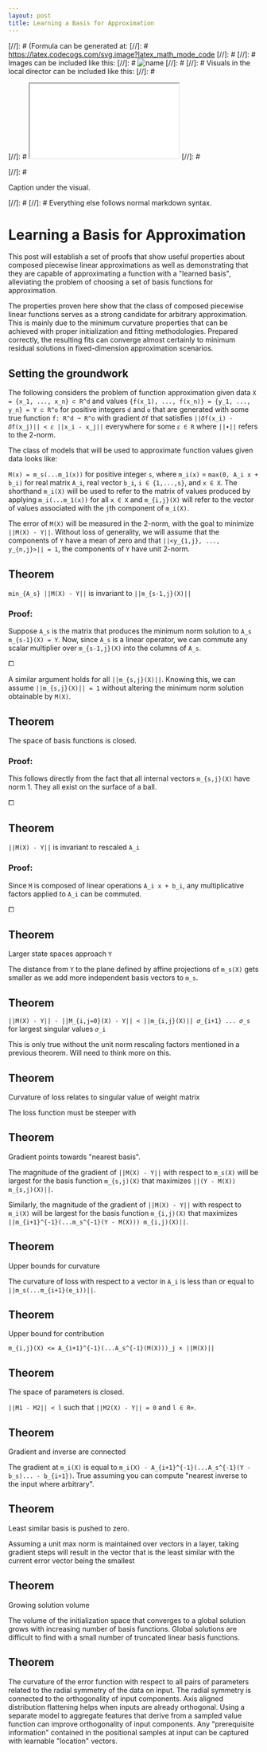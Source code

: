 ```yaml
---
layout: post
title: Learning a Basis for Approximation
---
```


[//]: # (Formula can be generated at:
[//]: #   https://latex.codecogs.com/svg.image?latex_math_mode_code
[//]: # 
[//]: # Images can be included like this:
[//]: #   <img class="formula" src="./local-file.svg" title="name"/>
[//]: # 
[//]: # Visuals in the local director can be included like this:
[//]: #   <p class="visual">
[//]: #   <iframe src="./local-file.html">
[//]: #   </iframe>
[//]: #   </p>
[//]: #   <p class="caption">Caption under the visual.</p>
[//]: # 
[//]: # Everything else follows normal markdown syntax.


# Learning a Basis for Approximation

This post will establish a set of proofs that show useful properties about composed piecewise linear approximations as well as demonstrating that they are capable of approximating a function with a "learned basis", alleviating the problem of choosing a set of basis functions for approximation.

The properties proven here show that the class of composed piecewise linear functions serves as a strong candidate for arbitrary approximation. This is mainly due to the minimum curvature properties that can be achieved with proper initialization and fitting methodologies. Prepared correctly, the resulting fits can converge almost certainly to minimum residual solutions in fixed-dimension approximation scenarios.


## Setting the groundwork

The following considers the problem of function approximation given data `X = {x_1, ..., x_n} ⊂ R^d` and values `{f(x_1), ..., f(x_n)} = {y_1, ..., y_n} = Y ⊂ R^o` for positive integers `d` and `o` that are generated with some true function `f: R^d ➞ R^o` with gradient `𝛿f` that satisfies `||𝛿f(x_i) - 𝛿f(x_j)|| < 𝜀 ||x_i - x_j||` everywhere for some `𝜀 ∈ R` where `||∙||` refers to the 2-norm.

The class of models that will be used to approximate function values given data looks like:

`M(x) = m_s(...m_1(x))` for positive integer `s`, where `m_i(x)` = `max(0, A_i x + b_i)` for real matrix `A_i`, real vector `b_i`, `i ∈ {1,...,s}`, and `x ∈ X`. The shorthand `m_i(X)` will be used to refer to the matrix of values produced by applying `m_i(...m_1(x))` for all `x ∈ X` and `m_{i,j}(X)` will refer to the vector of values associated with the `j`th component of `m_i(X)`.

The error of `M(X)` will be measured in the 2-norm, with the goal to minimize `||M(X) - Y||`. Without loss of generality, we will assume that the components of `Y` have a mean of zero and that `||<y_{1,j}, ..., y_{n,j}>|| = 1`, the components of `Y` have unit 2-norm.


## Theorem

`min_{A_s} ||M(X) - Y||` is invariant to `||m_{s-1,j}(X)||`

### Proof:

Suppose `A_s` is the matrix that produces the minimum norm solution to `A_s m_{s-1}(X) = Y`. Now, since `A_s` is a linear operator, we can commute any scalar multiplier over `m_{s-1,j}(X)` into the columns of `A_s`.

⧠

A similar argument holds for all `||m_{s,j}(X)||`. Knowing this, we can assume `||m_{s,j}(X)|| = 1` without altering the minimum norm solution obtainable by `M(X)`.


## Theorem

The space of basis functions is closed.

### Proof:

This follows directly from the fact that all internal vectors `m_{s,j}(X)` have norm 1. They all exist on the surface of a ball.

⧠


## Theorem

`||M(X) - Y||` is invariant to rescaled `A_i` 

### Proof:

Since `M` is composed of linear operations `A_i x + b_i`, any multiplicative factors applied to `A_i` can be commuted.

⧠


## Theorem

Larger state spaces approach `Y`

The distance from `Y` to the plane defined by affine projections of `m_s(X)` gets smaller as we add more independent basis vectors to `m_s`.


## Theorem

`||M(X) - Y|| - ||M_{i,j=0}(X) - Y|| < ||m_{i,j}(X)|| 𝜎_{i+1} ... 𝜎_s` for largest singular values `𝜎_i`

This is only true without the unit norm rescaling factors mentioned in a previous theorem. Will need to think more on this.


## Theorem

Curvature of loss relates to singular value of weight matrix

The loss function must be steeper with 


## Theorem

Gradient points towards "nearest basis".

The magnitude of the gradient of `||M(X) - Y||` with respect to `m_s(X)` will be largest for the basis function `m_{s,j)(X)` that maximizes `||(Y - M(X)) m_{s,j)(X)||`.

Similarly, the magnitude of the gradient of `||M(X) - Y||` with respect to `m_i(X)` will be largest for the basis function `m_{i,j)(X)` that maximizes `||m_{i+1}^{-1}(...m_s^{-1}(Y - M(X))) m_{i,j)(X)||`.


## Theorem

Upper bounds for curvature

The curvature of loss with respect to a vector in `A_i` is less than or equal to `||m_s(...m_{i+1}(e_i))||`.


## Theorem

Upper bound for contribution

`m_{i,j}(X) <= A_{i+1}^{-1}(...A_s^{-1}(M(X)))_j × ||M(X)||`


## Theorem

The space of parameters is closed.

`||M1 - M2|| < l` such that `||M2(X) - Y|| = 0` and `l ∈ R+`.


## Theorem

Gradient and inverse are connected

The gradient at `m_i(X)` is equal to `m_i(X) - A_{i+1}^{-1}(...A_s^{-1}(Y - b_s)... - b_{i+1})`.  True assuming you can compute "nearest inverse to the input where arbitrary".


## Theorem

Least similar basis is pushed to zero.

Assuming a unit max norm is maintained over vectors in a layer, taking gradient steps will result in the vector that is the least similar with the current error vector being the smallest


## Theorem

Growing solution volume

The volume of the initialization space that converges to a global solution grows with increasing number of basis functions. Global solutions are difficult to find with a small number of truncated linear basis functions.


## Theorem

The curvature of the error function with respect to all pairs of parameters related to the radial symmetry of the data on input. The radial symmetry is connected to the orthogonality of input components. Axis aligned distribution flattening helps when inputs are already orthogonal. Using a separate model to aggregate features that derive from a sampled value function can improve orthogonality of input components. Any "prerequisite information" contained in the positional samples at input can be captured with learnable "location" vectors.
